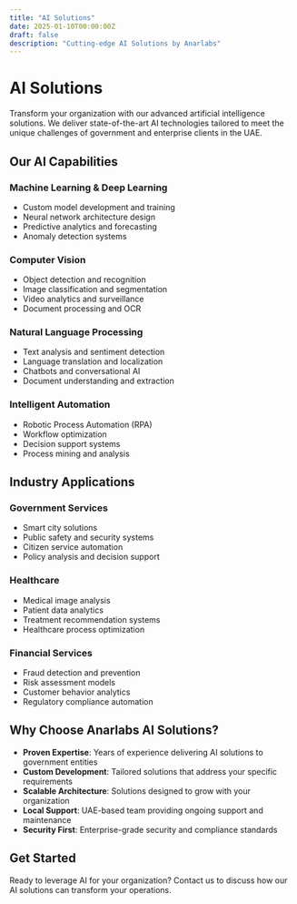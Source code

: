 ```yaml
---
title: "AI Solutions"
date: 2025-01-10T00:00:00Z
draft: false
description: "Cutting-edge AI Solutions by Anarlabs"
---
```


# AI Solutions

Transform your organization with our advanced artificial intelligence solutions. We deliver state-of-the-art AI technologies tailored to meet the unique challenges of government and enterprise clients in the UAE.

## Our AI Capabilities

### Machine Learning & Deep Learning
- Custom model development and training
- Neural network architecture design
- Predictive analytics and forecasting
- Anomaly detection systems

### Computer Vision
- Object detection and recognition
- Image classification and segmentation
- Video analytics and surveillance
- Document processing and OCR

### Natural Language Processing
- Text analysis and sentiment detection
- Language translation and localization
- Chatbots and conversational AI
- Document understanding and extraction

### Intelligent Automation
- Robotic Process Automation (RPA)
- Workflow optimization
- Decision support systems
- Process mining and analysis

## Industry Applications

### Government Services
- Smart city solutions
- Public safety and security systems
- Citizen service automation
- Policy analysis and decision support

### Healthcare
- Medical image analysis
- Patient data analytics
- Treatment recommendation systems
- Healthcare process optimization

### Financial Services
- Fraud detection and prevention
- Risk assessment models
- Customer behavior analytics
- Regulatory compliance automation

## Why Choose Anarlabs AI Solutions?

- **Proven Expertise**: Years of experience delivering AI solutions to government entities
- **Custom Development**: Tailored solutions that address your specific requirements
- **Scalable Architecture**: Solutions designed to grow with your organization
- **Local Support**: UAE-based team providing ongoing support and maintenance
- **Security First**: Enterprise-grade security and compliance standards

## Get Started

Ready to leverage AI for your organization? Contact us to discuss how our AI solutions can transform your operations.